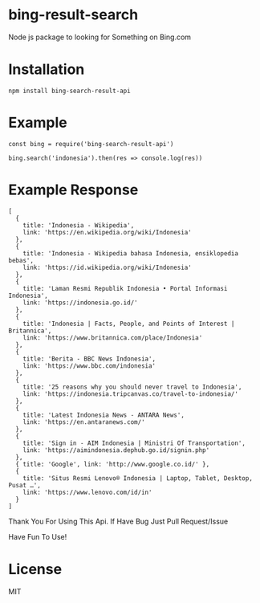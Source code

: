 # bing-result-search

Node js package to looking for Something on Bing.com

# Installation

```
npm install bing-search-result-api
```

# Example

```
const bing = require('bing-search-result-api')

bing.search('indonesia').then(res => console.log(res))
```

# Example Response
```
[
  {
    title: 'Indonesia - Wikipedia',
    link: 'https://en.wikipedia.org/wiki/Indonesia'
  },
  {
    title: 'Indonesia - Wikipedia bahasa Indonesia, ensiklopedia bebas',
    link: 'https://id.wikipedia.org/wiki/Indonesia'
  },
  {
    title: 'Laman Resmi Republik Indonesia • Portal Informasi Indonesia',
    link: 'https://indonesia.go.id/'
  },
  {
    title: 'Indonesia | Facts, People, and Points of Interest | Britannica',
    link: 'https://www.britannica.com/place/Indonesia'
  },
  {
    title: 'Berita - BBC News Indonesia',
    link: 'https://www.bbc.com/indonesia'
  },
  {
    title: '25 reasons why you should never travel to Indonesia',
    link: 'https://indonesia.tripcanvas.co/travel-to-indonesia/'
  },
  {
    title: 'Latest Indonesia News - ANTARA News',
    link: 'https://en.antaranews.com/'
  },
  {
    title: 'Sign in - AIM Indonesia | Ministri Of Transportation',
    link: 'https://aimindonesia.dephub.go.id/signin.php'
  },
  { title: 'Google', link: 'http://www.google.co.id/' },
  {
    title: 'Situs Resmi Lenovo® Indonesia | Laptop, Tablet, Desktop, Pusat …',
    link: 'https://www.lenovo.com/id/in'
  }
]
```

Thank You For Using This Api. If Have Bug Just Pull Request/Issue

Have Fun To Use!

# License
MIT
